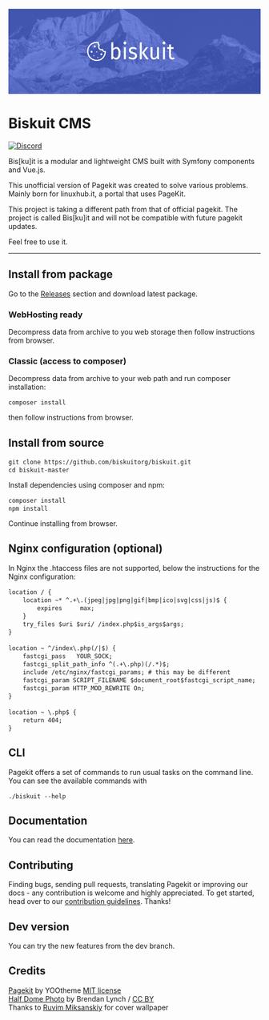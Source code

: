 [![biskuit Banner](https://raw.githubusercontent.com/biskuitorg/biskuit-assets/ac2e599b0a83a4ed31d1fc74f47b340a96f61322/brand/biskuit-cover.png)](https://github.com/biskuitorg/biskuit)

# Biskuit CMS
[![Discord](https://img.shields.io/discord/682566394222477378)](https://discord.gg/aBdqDcE)

Bis[ku]it is a modular and lightweight CMS built with Symfony components and Vue.js.

This unofficial version of Pagekit was created to solve various problems. Mainly born for linuxhub.it, a portal that uses PageKit.

This project is taking a different path from that of official pagekit. The project is called Bis[ku]it and will not be compatible with future pagekit updates.

Feel free to use it.

---

## Install from package
Go to the [Releases](https://github.com/biskuitorg/biskuit/releases) section and download latest package.

### WebHosting ready
Decompress data from archive to you web storage then follow instructions from browser.

### Classic (access to composer)
Decompress data from archive to your web path and run composer installation:
```
composer install
```
then follow instructions from browser.

## Install from source
```
git clone https://github.com/biskuitorg/biskuit.git
cd biskuit-master
```
Install dependencies using composer and npm:
```
composer install
npm install
```
Continue installing from browser.

## Nginx configuration (optional)
In Nginx the .htaccess files are not supported, below the instructions for the Nginx configuration:
```
location / {
    location ~* ^.+\.(jpeg|jpg|png|gif|bmp|ico|svg|css|js)$ {
        expires     max;
    }
    try_files $uri $uri/ /index.php$is_args$args;
}

location ~ ^/index\.php(/|$) {
    fastcgi_pass   YOUR_SOCK;
    fastcgi_split_path_info ^(.+\.php)(/.*)$;
    include /etc/nginx/fastcgi_params; # this may be different
    fastcgi_param SCRIPT_FILENAME $document_root$fastcgi_script_name;
    fastcgi_param HTTP_MOD_REWRITE On;
}

location ~ \.php$ {
    return 404;
}

```

## CLI

Pagekit offers a set of commands to run usual tasks on the command line. You can see the available commands with
```
./biskuit --help
```

## Documentation
You can read the documentation [here](https://github.com/biskuitorg/docs).

## Contributing

Finding bugs, sending pull requests, translating Pagekit or improving our docs -
any contribution is welcome and highly appreciated. To get started, head over
to our [contribution guidelines](.github/CONTRIBUTING.md). Thanks!

## Dev version
You can try the new features from the dev branch.

## Credits

[Pagekit](http://www.pagekit.com) by YOOtheme [MIT license](LICENSE)  
[Half Dome Photo](http://www.youseethenew.com/landscape-outdoors/) by Brendan Lynch / [CC BY](http://creativecommons.org/licenses/by-nd/4.0/)  
Thanks to [Ruvim Miksanskiy](https://www.pexels.com/it-it/@digitech) for cover wallpaper
